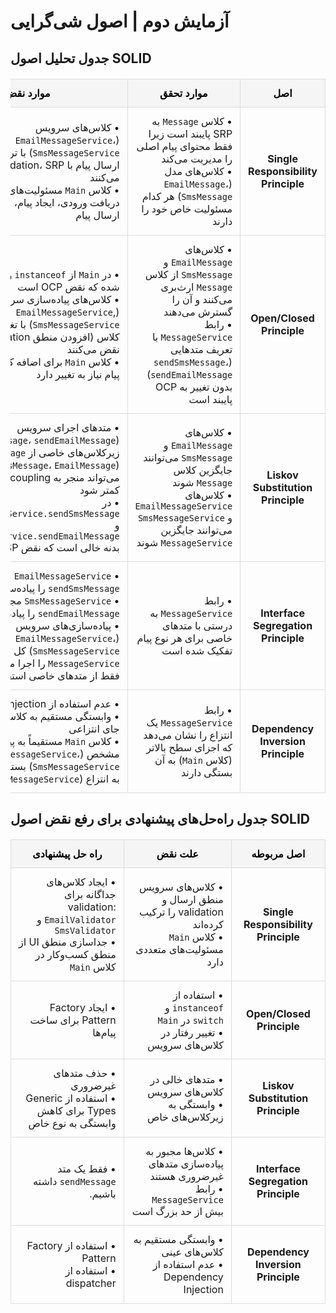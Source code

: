 # آزمایش دوم | اصول شی‌گرایی

## جدول تحلیل اصول SOLID 

<table dir="rtl" style="width: 100%; border-collapse: collapse; margin: 20px 0;">
    <thead>
        <tr style="background-color: #f5f5f5;color:black;">
            <th style="border: 1px solid #ddd; padding: 12px; text-align: center; font-weight: bold;">اصل</th>
            <th style="border: 1px solid #ddd; padding: 12px; text-align: center; font-weight: bold;">موارد تحقق</th>
            <th style="border: 1px solid #ddd; padding: 12px; text-align: center; font-weight: bold;">موارد نقض</th>
        </tr>
    </thead>
    <tbody>
        <tr>
            <td style="border: 1px solid #ddd; padding: 12px; text-align: center; font-weight: bold;">Single Responsibility Principle</td>
            <td style="border: 1px solid #ddd; padding: 12px; text-align: right;">
                • کلاس <code>Message</code> به SRP پایبند است زیرا فقط محتوای پیام اصلی را مدیریت می‌کند<br>
                • کلاس‌های مدل (<code>EmailMessage</code>، <code>SmsMessage</code>) هر کدام مسئولیت خاص خود را دارند
            </td>
            <td style="border: 1px solid #ddd; padding: 12px; text-align: right;">
                • کلاس‌های سرویس (<code>EmailMessageService</code>، <code>SmsMessageService</code>) با ترکیب منطق ارسال پیام با validation، SRP را نقض می‌کنند<br>
                • کلاس <code>Main</code> مسئولیت‌های متعددی دارد: دریافت ورودی، ایجاد پیام، انتخاب سرویس و ارسال پیام
            </td>
        </tr>
        <tr>
            <td style="border: 1px solid #ddd; padding: 12px; text-align: center; font-weight: bold;">Open/Closed Principle</td>
            <td style="border: 1px solid #ddd; padding: 12px; text-align: right;">
                • کلاس‌های <code>EmailMessage</code> و <code>SmsMessage</code> از کلاس <code>Message</code> ارث‌بری می‌کنند و آن را گسترش می‌دهند
            <br>
                • رابط <code>MessageService</code> با تعریف متدهایی (<code>sendSmsMessage</code>، <code>sendEmailMessage</code>) بدون تغییر به OCP پایبند است
            </td>
            <td style="border: 1px solid #ddd; padding: 12px; text-align: right;">
                • در <code>Main</code> از <code>instanceof</code> و <code>switch</code> استفاده شده که نقض OCP است
                <br>
                       • کلاس‌های پیاده‌سازی سرویس (<code>EmailMessageService</code>, <code>SmsMessageService</code>) با تغییر رفتار در هر کلاس (افزودن منطق validation) OCP را نقض می‌کنند
                <br>
                • کلاس <code>Main</code> برای اضافه کردن نوع جدید پیام نیاز به تغییر دارد
            </td>
        </tr>
        <tr>
            <td style="border: 1px solid #ddd; padding: 12px; text-align: center; font-weight: bold;">Liskov Substitution Principle</td>
            <td style="border: 1px solid #ddd; padding: 12px; text-align: right;">
                • کلاس‌های <code>EmailMessage</code> و <code>SmsMessage</code> می‌توانند جایگزین کلاس <code>Message</code> شوند<br>
                • کلاس‌های <code>EmailMessageService</code> و <code>SmsMessageService</code> می‌توانند جایگزین <code>MessageService</code> شوند
            </td>
            <td style="border: 1px solid #ddd; padding: 12px; text-align: right;">
                • متدهای اجرای سرویس (<code>sendSmsMessage</code>، <code>sendEmailMessage</code>) به زیرکلاس‌های خاصی از <code>Message</code> (<code>SmsMessage</code>، <code>EmailMessage</code>) وابسته‌اند که می‌تواند منجر به coupling و انعطاف‌پذیری کمتر شود<br>
                • در <code>EmailMessageService.sendSmsMessage()</code> و <code>SmsMessageService.sendEmailMessage()</code> بدنه خالی است که نقض LSP است
            </td>
        </tr>
        <tr>
            <td style="border: 1px solid #ddd; padding: 12px; text-align: center; font-weight: bold;">Interface Segregation Principle</td>
            <td style="border: 1px solid #ddd; padding: 12px; text-align: right;">
                • رابط <code>MessageService</code> به درستی با متدهای خاصی برای هر نوع پیام تفکیک شده است
            </td>
            <td style="border: 1px solid #ddd; padding: 12px; text-align: right;">
                • <code>EmailMessageService</code> مجبور است <code>sendSmsMessage</code> را پیاده‌سازی کند<br>
                • <code>SmsMessageService</code> مجبور است <code>sendEmailMessage</code> را پیاده‌سازی کند<br>
                • پیاده‌سازی‌های سرویس (<code>EmailMessageService</code>، <code>SmsMessageService</code>) کل رابط <code>MessageService</code> را اجرا می‌کنند، حتی اگر فقط از متدهای خاصی استفاده می‌کنند
            </td>
        </tr>
        <tr>
            <td style="border: 1px solid #ddd; padding: 12px; text-align: center; font-weight: bold;">Dependency Inversion Principle</td>
            <td style="border: 1px solid #ddd; padding: 12px; text-align: right;">
                • رابط <code>MessageService</code> یک انتزاع را نشان می‌دهد که اجزای سطح بالاتر (کلاس <code>Main</code>) به آن بستگی دارند
            </td>
            <td style="border: 1px solid #ddd; padding: 12px; text-align: right;">
                • عدم استفاده از Dependency Injection<br>
                • وابستگی مستقیم به کلاس‌های عینی به جای انتزاعی
                <br>
                • کلاس <code>Main</code> مستقیماً به پیاده‌سازی‌های مشخص (<code>EmailMessageService</code>، <code>SmsMessageService</code>) بستگی دارد، نه فقط به انتزاع (<code>MessageService</code>)
            </td>
        </tr>
    </tbody>
</table>

## جدول راه‌حل‌های پیشنهادی برای رفع نقض اصول SOLID

<table dir="rtl" style="width: 100%; border-collapse: collapse; margin: 20px 0;">
    <thead>
        <tr style="background-color: #f5f5f5;color:black;">
            <th style="border: 1px solid #ddd; padding: 12px; text-align: center; font-weight: bold;">اصل مربوطه</th>
            <th style="border: 1px solid #ddd; padding: 12px; text-align: center; font-weight: bold;">علت نقض</th>
            <th style="border: 1px solid #ddd; padding: 12px; text-align: center; font-weight: bold;">راه حل پیشنهادی</th>
        </tr>
    </thead>
    <tbody>
        <tr>
            <td style="border: 1px solid #ddd; padding: 12px; text-align: center; font-weight: bold;">Single Responsibility Principle</td>
            <td style="border: 1px solid #ddd; padding: 12px; text-align: right;">
                • کلاس‌های سرویس منطق ارسال و validation را ترکیب کرده‌اند<br>
                • کلاس <code>Main</code> مسئولیت‌های متعددی دارد
            </td>
            <td style="border: 1px solid #ddd; padding: 12px; text-align: right;">
                • ایجاد کلاس‌های جداگانه برای validation: <code>EmailValidator</code> و <code>SmsValidator</code><br>
                • جداسازی منطق UI از منطق کسب‌وکار در کلاس <code>Main</code><br>
            </td>
        </tr>
        <tr>
            <td style="border: 1px solid #ddd; padding: 12px; text-align: center; font-weight: bold;">Open/Closed Principle</td>
            <td style="border: 1px solid #ddd; padding: 12px; text-align: right;">
                • استفاده از <code>instanceof</code> و <code>switch</code> در <code>Main</code><br>
                • تغییر رفتار در کلاس‌های سرویس
            </td>
            <td style="border: 1px solid #ddd; padding: 12px; text-align: right;">
                • ایجاد Factory Pattern برای ساخت پیام‌ها<br>
            </td>
        </tr>
        <tr>
            <td style="border: 1px solid #ddd; padding: 12px; text-align: center; font-weight: bold;">Liskov Substitution Principle</td>
            <td style="border: 1px solid #ddd; padding: 12px; text-align: right;">
                • متدهای خالی در کلاس‌های سرویس<br>
                • وابستگی به زیرکلاس‌های خاص
            </td>
            <td style="border: 1px solid #ddd; padding: 12px; text-align: right;">
                • حذف متدهای غیرضروری<br>
                • استفاده از Generic Types برای کاهش وابستگی به نوع خاص
            </td>
        </tr>
        <tr>
            <td style="border: 1px solid #ddd; padding: 12px; text-align: center; font-weight: bold;">Interface Segregation Principle</td>
            <td style="border: 1px solid #ddd; padding: 12px; text-align: right;">
                • کلاس‌ها مجبور به پیاده‌سازی متدهای غیرضروری هستند<br>
                • رابط <code>MessageService</code> بیش از حد بزرگ است
            </td>
            <td style="border: 1px solid #ddd; padding: 12px; text-align: right;">
                • فقط یک متد <code>sendMessage</code>
                داشته باشیم.
            </td>
        </tr>
        <tr>
            <td style="border: 1px solid #ddd; padding: 12px; text-align: center; font-weight: bold;">Dependency Inversion Principle</td>
            <td style="border: 1px solid #ddd; padding: 12px; text-align: right;">
                • وابستگی مستقیم به کلاس‌های عینی<br>
                • عدم استفاده از Dependency Injection
            </td>
            <td style="border: 1px solid #ddd; padding: 12px; text-align: right;">
                • استفاده از Factory Pattern<br>
                • استفاده از dispatcher <br>
            </td>
        </tr>
    </tbody>
</table>